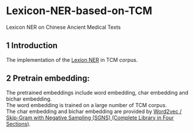 # Lexicon-NER-based-on-TCM
Lexicon NER on Chinese Ancient Medical Texts


## 1 Introduction
The implementation of the [Lexion NER](https://github.com/changle2018/LexionAN-master) in TCM corpus.

## 2 Pretrain embedding:
The pretrained embeddings include word embedding, char embedding and bichar embedding.    
The word embedding is trained on a large number of TCM corpus.      
The char embedding and bichar embedding are provided by [Word2vec / Skip-Gram with Negative Sampling (SGNS) (Complete Library in Four Sections)](https://github.com/Embedding/Chinese-Word-Vectors).
